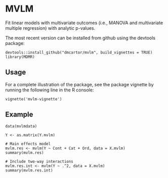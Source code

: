 # MVLM
Fit linear models with multivariate outcomes (i.e., MANOVA and multivariate multiple regression) with analytic p-values.

The most recent version can be installed from github using the devtools package:

    devtools::install_github("dmcartor/mvlm", build_vignettes = TRUE)
    library(MDMR)

## Usage

For a complete illustration of the package, see the package vignette by running the following line in the R console:

    vignette('mvlm-vignette')

## Example

    data(mvlmdata)
    
    Y <- as.matrix(Y.mvlm)
    
    # Main effects model
    mvlm.res <- mvlm(Y ~ Cont + Cat + Ord, data = X.mvlm)
    summary(mvlm.res)
    
    # Include two-way interactions
    mvlm.res.int <- mvlm(Y ~ .^2, data = X.mvlm)
    summary(mvlm.res.int)
